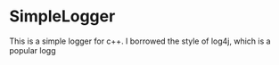 # SimpleLogger
This is a simple logger for c++. I borrowed the style of log4j, which is a popular logg
